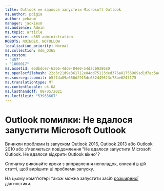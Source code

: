 ```yaml
---
title: Outlook не вдалося запустити Microsoft Outlook
ms.author: pdigia
author: pebaum
manager: jackiesm
ms.audience: Admin
ms.topic: article
ms.service: o365-administration
ROBOTS: NOINDEX, NOFOLLOW
localization_priority: Normal
ms.collection: Adm_O365
ms.custom:
- "457"
- "1800017"
ms.assetid: ebdbdce7-6366-4dc0-84e0-54dacb938680
ms.openlocfilehash: 22c3c21d9a361712e84dd75123ded376a81756989ad1d7ec5aa573e0046c04b8
ms.sourcegitcommit: b5f7da89a650d2915dc652449623c78be6247175
ms.translationtype: MT
ms.contentlocale: uk-UA
ms.lasthandoff: 08/05/2021
ms.locfileid: "53933667"
---
```

# <a name="outlook-error-cannot-start-microsoft-outlook"></a>Outlook помилки: Не вдалося запустити Microsoft Outlook

Виникли проблеми із запуском Outlook 2016, Outlook 2013 або Outlook 2010 або з'являються повідомлення "Не вдалося запустити Microsoft Outlook. Не вдалося відкрити Outlook вікно"?
  
Спочатку виконайте кроки з виправлення неполадок, описані [в](https://support.office.com/article/I-can-t-start-Microsoft-Outlook-2016-2013-or-2010-or-receive-the-error-Cannot-start-Microsoft-Office-Outlook-Cannot-open-the-Outlook-Window-d1f69da6-b333-4650-97bf-4d77bd7abb85) цій статті, щоб вирішити ці проблеми запуску. 
  
На цьому комп'ютері також можна запустити засіб [розширеної](https://aka.ms/SaRA-OutlookAdvDiagnostics) діагностики.